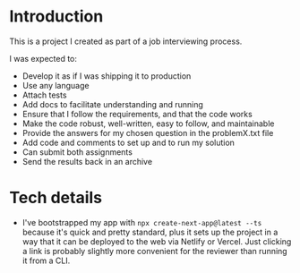 # Introduction

This is a project I created as part of a job interviewing process.

I was expected to:

- Develop it as if I was shipping it to production
- Use any language
- Attach tests
- Add docs to facilitate understanding and running
- Ensure that I follow the requirements, and that the code works
- Make the code robust, well-written, easy to follow, and maintainable
- Provide the answers for my chosen question in the problemX.txt file
- Add code and comments to set up and to run my solution
- Can submit both assignments
- Send the results back in an archive

# Tech details
 - I've bootstrapped my app with `npx create-next-app@latest --ts` because it's quick and pretty standard, plus it sets up the project in a way that it can be deployed to the web via Netlify or Vercel. Just clicking a link is probably slightly more convenient for the reviewer than running it from a CLI.